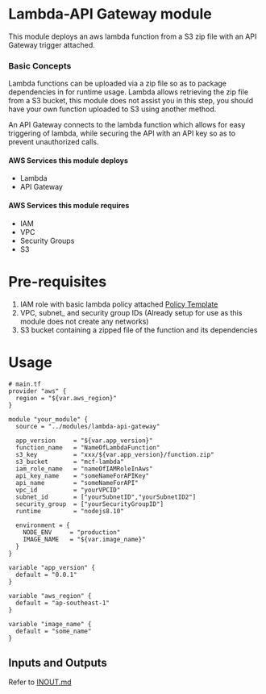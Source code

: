 # Lambda-API Gateway module

This module deploys an aws lambda function from a S3 zip file with an API Gateway trigger attached.

### Basic Concepts

Lambda functions can be uploaded via a zip file so as to package dependencies in for runtime usage. Lambda allows retrieving the zip file from a S3 bucket, this module does not assist you in this step, you should have your own function uploaded to S3 using another method.

An API Gateway connects to the lambda function which allows for easy triggering of lambda, while securing the API with an API key so as to prevent unauthorized calls.

#### AWS Services this module deploys
  - Lambda
  - API Gateway

#### AWS Services this module requires
  - IAM
  - VPC
  - Security Groups
  - S3

# Pre-requisites

1. IAM role with basic lambda policy attached [Policy Template](https://docs.aws.amazon.com/lambda/latest/dg/policy-templates.html)
2. VPC, subnet_ and security group IDs (Already setup for use as this module does not create any networks)
3. S3 bucket containing a zipped file of the function and its dependencies

# Usage

```hcl
# main.tf
provider "aws" {
  region = "${var.aws_region}"
}

module "your_module" {
  source = "../modules/lambda-api-gateway"

  app_version     = "${var.app_version}"
  function_name   = "NameOfLambdaFunction"
  s3_key          = "xxx/${var.app_version}/function.zip"
  s3_bucket       = "mcf-lambda"
  iam_role_name   = "nameOfIAMRoleInAws"
  api_key_name    = "someNameForAPIKey"
  api_name        = "someNameForAPI"
  vpc_id          = "yourVPCID"
  subnet_id       = ["yourSubnetID","yourSubnetID2"]
  security_group  = ["yourSecurityGroupID"]
  runtime         = "nodejs8.10"

  environment = {
    NODE_ENV     = "production"
    IMAGE_NAME   = "${var.image_name}"
  }
}

variable "app_version" {
  default = "0.0.1"
}

variable "aws_region" {
  default = "ap-southeast-1"
}

variable "image_name" {
  default = "some_name"
}
```

## Inputs and Outputs

Refer to [INOUT.md](INOUT.md)
